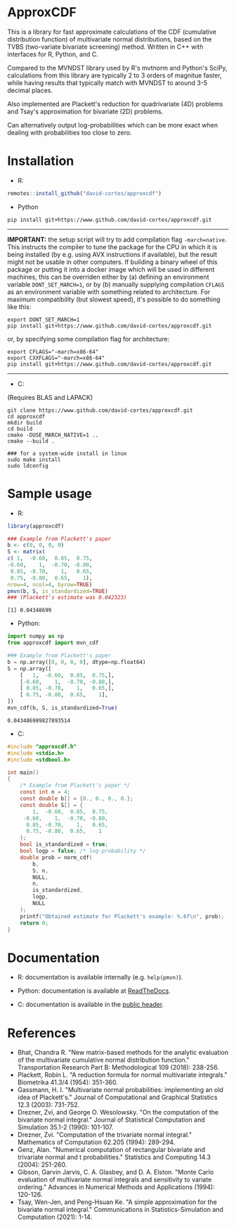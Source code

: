 # ApproxCDF

This is a library for fast approximate calculations of the CDF (cumulative distribution function) of multivariate normal distributions, based on the TVBS (two-variate bivariate screening) method. Written in C++ with interfaces for R, Python, and C.

Compared to the MVNDST library used by R's mvtnorm and Python's SciPy, calculations from this library are typically 2 to 3 orders of magnitue faster, while having results that typically match with MVNDST to around 3-5 decimal places.

Also implemented are Plackett's reduction for quadrivariate (4D) problems and Tsay's approximation for bivariate (2D) problems.

Can alternatively output log-probabilities which can be more exact when dealing with probabilities too close to zero.

# Installation

* R:
```r
remotes::install_github("david-cortes/approxcdf")
```

* Python
```
pip install git+https://www.github.com/david-cortes/approxcdf.git
```

** *
**IMPORTANT:** the setup script will try to add compilation flag `-march=native`. This instructs the compiler to tune the package for the CPU in which it is being installed (by e.g. using AVX instructions if available), but the result might not be usable in other computers. If building a binary wheel of this package or putting it into a docker image which will be used in different machines, this can be overriden either by (a) defining an environment variable `DONT_SET_MARCH=1`, or by (b) manually supplying compilation `CFLAGS` as an environment variable with something related to architecture. For maximum compatibility (but slowest speed), it's possible to do something like this:

```
export DONT_SET_MARCH=1
pip install git+https://www.github.com/david-cortes/approxcdf.git
```

or, by specifying some compilation flag for architecture:
```
export CFLAGS="-march=x86-64"
export CXXFLAGS="-march=x86-64"
pip install git+https://www.github.com/david-cortes/approxcdf.git
```
** *

* C:

(Requires BLAS and LAPACK)

```
git clone https://www.github.com/david-cortes/approxcdf.git
cd approxcdf
mkdir build
cd build
cmake -DUSE_MARCH_NATIVE=1 ..
cmake --build .

### for a system-wide install in linux
sudo make install
sudo ldconfig
```
# Sample usage

* R:
```r
library(approxcdf)

### Example from Plackett's paper
b <- c(0, 0, 0, 0)
S <- matrix(
c( 1,  -0.60,  0.85,  0.75,
-0.60,    1,  -0.70, -0.80,
 0.85, -0.70,    1,   0.65,
 0.75, -0.80,  0.65,    1),
nrow=4, ncol=4, byrow=TRUE)
pmvn(b, S, is_standardized=TRUE)
### (Plackett's estimate was 0.042323)
```
```
[1] 0.04348699
```

* Python:
```python
import numpy as np
from approxcdf import mvn_cdf

### Example from Plackett's paper
b = np.array([0, 0, 0, 0], dtype=np.float64)
S = np.array([
    [   1,  -0.60,  0.85,  0.75,],
    [-0.60,    1,  -0.70, -0.80,],
    [ 0.85, -0.70,    1,   0.65,],
    [ 0.75, -0.80,  0.65,    1],
])
mvn_cdf(b, S, is_standardized=True)
```
```
0.043486989827893514
```

* C:
```c
#include "approxcdf.h"
#include <stdio.h>
#include <stdbool.h>

int main()
{
    /* Example from Plackett's paper */
    const int n = 4;
    const double b[] = {0., 0., 0., 0.};
    const double S[] = {
        1,  -0.60,  0.85,  0.75,
     -0.60,    1,  -0.70, -0.80,
      0.85, -0.70,    1,   0.65,
      0.75, -0.80,  0.65,    1
    };
    bool is_standardized = true;
    bool logp = false; /* log-probability */
    double prob = norm_cdf(
        b,
        S, n,
        NULL,
        n,
        is_standardized,
        logp,
        NULL
    );
    printf("Obtained estimate for Plackett's example: %.6f\n", prob);
    return 0;
}
```

# Documentation

* R: documentation is available internally (e.g. `help(pmvn)`).

* Python: documentation is available at [ReadTheDocs](http://approxcdf.readthedocs.io/en/latest/).

* C: documentation is available in the [public header](https://github.com/david-cortes/approxcdf/blob/master/include/approxcdf.h).

# References

* Bhat, Chandra R. "New matrix-based methods for the analytic evaluation of the multivariate cumulative normal distribution function." Transportation Research Part B: Methodological 109 (2018): 238-256.
* Plackett, Robin L. "A reduction formula for normal multivariate integrals." Biometrika 41.3/4 (1954): 351-360.
* Gassmann, H. I. "Multivariate normal probabilities: implementing an old idea of Plackett's." Journal of Computational and Graphical Statistics 12.3 (2003): 731-752.
* Drezner, Zvi, and George O. Wesolowsky. "On the computation of the bivariate normal integral." Journal of Statistical Computation and Simulation 35.1-2 (1990): 101-107.
* Drezner, Zvi. "Computation of the trivariate normal integral." Mathematics of Computation 62.205 (1994): 289-294.
* Genz, Alan. "Numerical computation of rectangular bivariate and trivariate normal and t probabilities." Statistics and Computing 14.3 (2004): 251-260.
* Gibson, Garvin Jarvis, C. A. Glasbey, and D. A. Elston. "Monte Carlo evaluation of multivariate normal integrals and sensitivity to variate ordering." Advances in Numerical Methods and Applications (1994): 120-126.
* Tsay, Wen-Jen, and Peng-Hsuan Ke. "A simple approximation for the bivariate normal integral." Communications in Statistics-Simulation and Computation (2021): 1-14.
